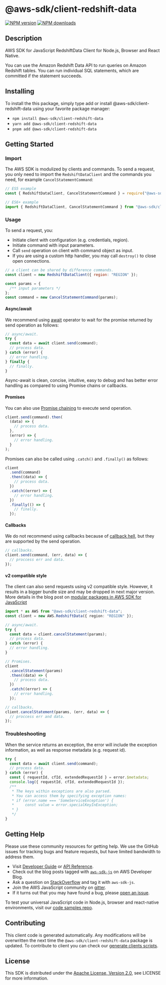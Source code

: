 # @aws-sdk/client-redshift-data

[![NPM version](https://img.shields.io/npm/v/@aws-sdk/client-redshift-data/latest.svg)](https://www.npmjs.com/package/@aws-sdk/client-redshift-data)
[![NPM downloads](https://img.shields.io/npm/dm/@aws-sdk/client-redshift-data.svg)](https://www.npmjs.com/package/@aws-sdk/client-redshift-data)

## Description

AWS SDK for JavaScript RedshiftData Client for Node.js, Browser and React Native.

<p>You can use the Amazon Redshift Data API to run queries on Amazon Redshift tables. You
can run individual SQL statements, which are committed if the statement succeeds. </p>

## Installing

To install the this package, simply type add or install @aws-sdk/client-redshift-data
using your favorite package manager:

- `npm install @aws-sdk/client-redshift-data`
- `yarn add @aws-sdk/client-redshift-data`
- `pnpm add @aws-sdk/client-redshift-data`

## Getting Started

### Import

The AWS SDK is modulized by clients and commands.
To send a request, you only need to import the `RedshiftDataClient` and
the commands you need, for example `CancelStatementCommand`:

```js
// ES5 example
const { RedshiftDataClient, CancelStatementCommand } = require("@aws-sdk/client-redshift-data");
```

```ts
// ES6+ example
import { RedshiftDataClient, CancelStatementCommand } from "@aws-sdk/client-redshift-data";
```

### Usage

To send a request, you:

- Initiate client with configuration (e.g. credentials, region).
- Initiate command with input parameters.
- Call `send` operation on client with command object as input.
- If you are using a custom http handler, you may call `destroy()` to close open connections.

```js
// a client can be shared by difference commands.
const client = new RedshiftDataClient({ region: "REGION" });

const params = {
  /** input parameters */
};
const command = new CancelStatementCommand(params);
```

#### Async/await

We recommend using [await](https://developer.mozilla.org/en-US/docs/Web/JavaScript/Reference/Operators/await)
operator to wait for the promise returned by send operation as follows:

```js
// async/await.
try {
  const data = await client.send(command);
  // process data.
} catch (error) {
  // error handling.
} finally {
  // finally.
}
```

Async-await is clean, concise, intuitive, easy to debug and has better error handling
as compared to using Promise chains or callbacks.

#### Promises

You can also use [Promise chaining](https://developer.mozilla.org/en-US/docs/Web/JavaScript/Guide/Using_promises#chaining)
to execute send operation.

```js
client.send(command).then(
  (data) => {
    // process data.
  },
  (error) => {
    // error handling.
  }
);
```

Promises can also be called using `.catch()` and `.finally()` as follows:

```js
client
  .send(command)
  .then((data) => {
    // process data.
  })
  .catch((error) => {
    // error handling.
  })
  .finally(() => {
    // finally.
  });
```

#### Callbacks

We do not recommend using callbacks because of [callback hell](http://callbackhell.com/),
but they are supported by the send operation.

```js
// callbacks.
client.send(command, (err, data) => {
  // proccess err and data.
});
```

#### v2 compatible style

The client can also send requests using v2 compatible style.
However, it results in a bigger bundle size and may be dropped in next major version. More details in the blog post
on [modular packages in AWS SDK for JavaScript](https://aws.amazon.com/blogs/developer/modular-packages-in-aws-sdk-for-javascript/)

```ts
import * as AWS from "@aws-sdk/client-redshift-data";
const client = new AWS.RedshiftData({ region: "REGION" });

// async/await.
try {
  const data = client.cancelStatement(params);
  // process data.
} catch (error) {
  // error handling.
}

// Promises.
client
  .cancelStatement(params)
  .then((data) => {
    // process data.
  })
  .catch((error) => {
    // error handling.
  });

// callbacks.
client.cancelStatement(params, (err, data) => {
  // proccess err and data.
});
```

### Troubleshooting

When the service returns an exception, the error will include the exception information,
as well as response metadata (e.g. request id).

```js
try {
  const data = await client.send(command);
  // process data.
} catch (error) {
  const { requestId, cfId, extendedRequestId } = error.$metadata;
  console.log({ requestId, cfId, extendedRequestId });
  /**
   * The keys within exceptions are also parsed.
   * You can access them by specifying exception names:
   * if (error.name === 'SomeServiceException') {
   *     const value = error.specialKeyInException;
   * }
   */
}
```

## Getting Help

Please use these community resources for getting help.
We use the GitHub issues for tracking bugs and feature requests, but have limited bandwidth to address them.

- Visit [Developer Guide](https://docs.aws.amazon.com/sdk-for-javascript/v3/developer-guide/welcome.html)
  or [API Reference](https://docs.aws.amazon.com/AWSJavaScriptSDK/v3/latest/index.html).
- Check out the blog posts tagged with [`aws-sdk-js`](https://aws.amazon.com/blogs/developer/tag/aws-sdk-js/)
  on AWS Developer Blog.
- Ask a question on [StackOverflow](https://stackoverflow.com/questions/tagged/aws-sdk-js) and tag it with `aws-sdk-js`.
- Join the AWS JavaScript community on [gitter](https://gitter.im/aws/aws-sdk-js-v3).
- If it turns out that you may have found a bug, please [open an issue](https://github.com/aws/aws-sdk-js-v3/issues/new/choose).

To test your universal JavaScript code in Node.js, browser and react-native environments,
visit our [code samples repo](https://github.com/aws-samples/aws-sdk-js-tests).

## Contributing

This client code is generated automatically. Any modifications will be overwritten the next time the `@aws-sdk/client-redshift-data` package is updated.
To contribute to client you can check our [generate clients scripts](https://github.com/aws/aws-sdk-js-v3/tree/main/scripts/generate-clients).

## License

This SDK is distributed under the
[Apache License, Version 2.0](http://www.apache.org/licenses/LICENSE-2.0),
see LICENSE for more information.
